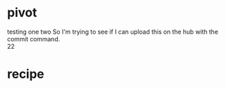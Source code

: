# pivot
testing one two
So I'm trying to see if I can upload this on the hub with the commit command. <br>
22
# recipe
